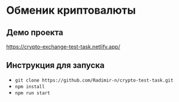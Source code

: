 # Обменик криптовалюты

## Демо проекта

 https://crypto-exchange-test-task.netlify.app/
## Инструкция для запуска

- `git clone https://github.com/Radimir-n/crypto-test-task.git`
- `npm install`
- `npm run start`
